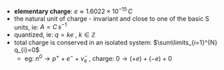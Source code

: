 - **elementary charge**: $e \approx 1.6022 \times10^{-15} \, C$
- the natural unit of charge - invariant and close to one of the basic S units, ie: $A=C \, s^{-1}$
- quantized, ie: $q = ke$ , $k \in \mathbb Z$ 
- total charge is conserved in an isolated system: $\sum\limits_{i=1}^{N} q_{i}=0$
	- eg: $n^{0} \to p^{+} + e^{-} + \bar\nu_{e}$ , charge: $0 \to (+e) + (-e) + 0$
